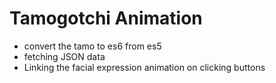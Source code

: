 # Tamogotchi Animation

- convert the tamo to es6 from es5
- fetching JSON data
- Linking the facial expression animation on clicking buttons
